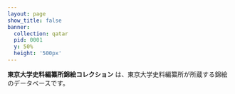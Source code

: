 ```yaml
---
layout: page
show_title: false
banner:
  collection: qatar
  pid: 0001
  y: 50%
  height: '500px'
---
```


__東京大学史料編纂所錦絵コレクション__ は、東京大学史料編纂所が所蔵する錦絵のデータベースです。
